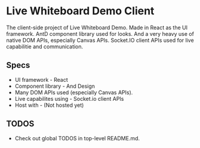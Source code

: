 # Live Whiteboard Demo Client 
The client-side project of Live Whiteboard Demo. Made in React as the UI framework. AntD component library used for looks. And a very heavy use of native DOM APIs, especially Canvas APIs. Socket.IO client APIs used for live capabilitie and communication.

## Specs
- UI framework - React
- Component library - And Design
- Many DOM APIs used (especially Canvas APIs).
- Live capabilites using - Socket.io client APIs
- Host with - (Not hosted yet)

## TODOS
- Check out global TODOS in top-level README.md.